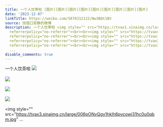 ```yaml
---
title: 一个人饮茶啦 [图片][图片][图片][图片][图片][图片][图片][图片][图片]
date: '2023-12-07'
linkTitle: https://weibo.com/5878312122/Nw3BQt1BV
source: 找借口安静的微博
description: 一个人饮茶啦 <img style="" src="https://tvax1.sinaimg.cn/large/006pONvQgy1hklh6n68gyj31hc0u0wkg.jpg"
  referrerpolicy="no-referrer"><br><br><img style="" src="https://tvax4.sinaimg.cn/large/006pONvQgy1hklh6npi1jj31hc0u0n3g.jpg"
  referrerpolicy="no-referrer"><br><br><img style="" src="https://tvax1.sinaimg.cn/large/006pONvQgy1hklh6o89dpj31hc0u0ahw.jpg"
  referrerpolicy="no-referrer"><br><br><img style="" src="https://tvax3.sinaimg.cn/large/006pONvQgy1hklh6p1c44j31hc0u00zx.jpg"
  referrerpolicy="no-referrer"><br><br><img style="" src="https://tvax3.sinaimg.cn/large/006pONvQgy1hklh6pvcowj31hc0u0qbm.jpg"
  ...
disable_comments: true
---
```

一个人饮茶啦 <img style="" src="https://tvax1.sinaimg.cn/large/006pONvQgy1hklh6n68gyj31hc0u0wkg.jpg" referrerpolicy="no-referrer"><br><br><img style="" src="https://tvax4.sinaimg.cn/large/006pONvQgy1hklh6npi1jj31hc0u0n3g.jpg" referrerpolicy="no-referrer"><br><br><img style="" src="https://tvax1.sinaimg.cn/large/006pONvQgy1hklh6o89dpj31hc0u0ahw.jpg" referrerpolicy="no-referrer"><br><br><img style="" src="https://tvax3.sinaimg.cn/large/006pONvQgy1hklh6p1c44j31hc0u00zx.jpg" referrerpolicy="no-referrer"><br><br><img style="" src="https://tvax3.sinaimg.cn/large/006pONvQgy1hklh6pvcowj31hc0u0qbm.jpg" ...